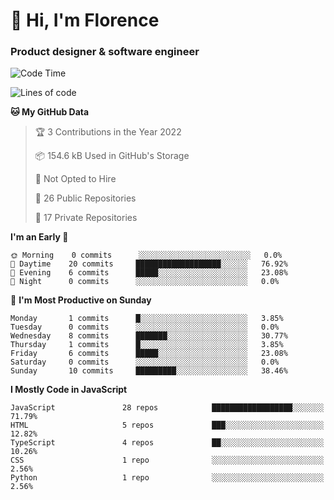 <h1>👋 Hi, I'm Florence</h1>
<h3>Product designer & software engineer</h3>



<!--START_SECTION:waka-->
![Code Time](http://img.shields.io/badge/Code%20Time-0%20secs-blue)

![Lines of code](https://img.shields.io/badge/From%20Hello%20World%20I%27ve%20Written-1%20Million%20lines%20of%20code-blue)

**🐱 My GitHub Data** 

> 🏆 3 Contributions in the Year 2022
 > 
> 📦 154.6 kB Used in GitHub's Storage 
 > 
> 🚫 Not Opted to Hire
 > 
> 📜 26 Public Repositories 
 > 
> 🔑 17 Private Repositories  
 > 
**I'm an Early 🐤** 

```text
🌞 Morning    0 commits      ░░░░░░░░░░░░░░░░░░░░░░░░░   0.0% 
🌆 Daytime    20 commits     ███████████████████░░░░░░   76.92% 
🌃 Evening    6 commits      █████░░░░░░░░░░░░░░░░░░░░   23.08% 
🌙 Night      0 commits      ░░░░░░░░░░░░░░░░░░░░░░░░░   0.0%

```
📅 **I'm Most Productive on Sunday** 

```text
Monday       1 commits      █░░░░░░░░░░░░░░░░░░░░░░░░   3.85% 
Tuesday      0 commits      ░░░░░░░░░░░░░░░░░░░░░░░░░   0.0% 
Wednesday    8 commits      ███████░░░░░░░░░░░░░░░░░░   30.77% 
Thursday     1 commits      █░░░░░░░░░░░░░░░░░░░░░░░░   3.85% 
Friday       6 commits      █████░░░░░░░░░░░░░░░░░░░░   23.08% 
Saturday     0 commits      ░░░░░░░░░░░░░░░░░░░░░░░░░   0.0% 
Sunday       10 commits     █████████░░░░░░░░░░░░░░░░   38.46%

```


**I Mostly Code in JavaScript** 

```text
JavaScript               28 repos            ██████████████████░░░░░░░   71.79% 
HTML                     5 repos             ███░░░░░░░░░░░░░░░░░░░░░░   12.82% 
TypeScript               4 repos             ██░░░░░░░░░░░░░░░░░░░░░░░   10.26% 
CSS                      1 repo              ░░░░░░░░░░░░░░░░░░░░░░░░░   2.56% 
Python                   1 repo              ░░░░░░░░░░░░░░░░░░░░░░░░░   2.56%

```



<!--END_SECTION:waka-->
